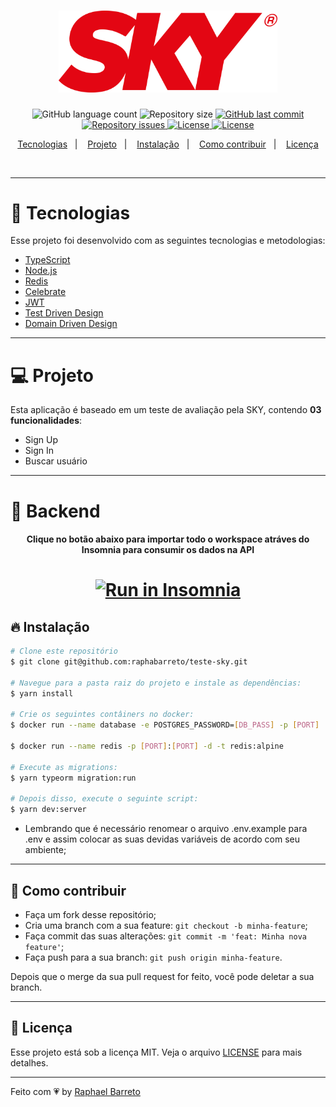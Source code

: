 <h1 align="center">
  <img alt="Sky Logo" title="#delicinha" src=".github/sky-logo.png" width="350px" />
  <br/>
</h1>

<p align="center">
  <img alt="GitHub language count" src="https://img.shields.io/github/languages/count/raphabarreto/teste-sky">

  <img alt="Repository size" src="https://img.shields.io/github/repo-size/raphabarreto/teste-sky">

  <a href="https://github.com/raphabarreto/teste-sky/commits/master">
    <img alt="GitHub last commit" src="https://img.shields.io/github/last-commit/raphabarreto/teste-sky">
  </a>

  <a href="https://github.com/raphabarreto/teste-sky/issues">
    <img alt="Repository issues" src="https://img.shields.io/github/issues/raphabarreto/teste-sky">
  </a>

  <a href="https://github.com/raphabarreto/teste-sky/blob/master/LICENSE.md">
    <img alt="License" src="https://img.shields.io/badge/license-MIT-brightgreen">
  <a>

  <a href="https://app.netlify.com/sites/teste-sky-raphaelbarreto/deploys">
    <img alt="License" src="https://api.netlify.com/api/v1/badges/4d73975b-ef60-4539-88dc-8924d6161bb5/deploy-status">
  <a>
</p>


<p align="center">
  <a href="#-tecnologias">Tecnologias</a>&nbsp;&nbsp;&nbsp;|&nbsp;&nbsp;&nbsp;
  <a href="#-projeto">Projeto</a>&nbsp;&nbsp;&nbsp;|&nbsp;&nbsp;&nbsp;
  <a href="#-instalação">Instalação</a>&nbsp;&nbsp;&nbsp;|&nbsp;&nbsp;&nbsp;
  <a href="#-como">Como contribuir</a>&nbsp;&nbsp;&nbsp;|&nbsp;&nbsp;&nbsp;
  <a href="#-licença">Licença</a>
</p>

<br>


---

# 🚀 Tecnologias

Esse projeto foi desenvolvido com as seguintes tecnologias e metodologias:

- [TypeScript](https://www.typescriptlang.org/)
- [Node.js](https://nodejs.org/en/)
- [Redis](https://redis.io/)
- [Celebrate](https://github.com/arb/celebrate)
- [JWT](https://jwt.io/introduction/)
- [Test Driven Design](https://en.wikipedia.org/wiki/Test-driven_development)
- [Domain Driven Design](https://en.wikipedia.org/wiki/Domain-driven_design)

---
# 💻 Projeto
Esta aplicação é baseado em um teste de avaliação pela SKY, contendo **03 funcionalidades**:

- Sign Up
- Sign In
- Buscar usuário
---

# 🔨 Backend
<h4 align="center"> Clique no botão abaixo para importar todo o workspace atráves do Insomnia para consumir os dados na API</h4>
<h1 align="center">
<a href="https://insomnia.rest/run/?label=Sky-API&uri=https%3A%2F%2Fraw.githubusercontent.com%2Fraphabarreto%2Fteste-sky%2Fmain%2FSKY-Insomnia.json" target="_blank"><img src="https://insomnia.rest/images/run.svg" alt="Run in Insomnia"></a>
</h1>

## 🔥 Instalação

```bash
# Clone este repositório
$ git clone git@github.com:raphabarreto/teste-sky.git

# Navegue para a pasta raiz do projeto e instale as dependências:
$ yarn install

# Crie os seguintes contâiners no docker:
$ docker run --name database -e POSTGRES_PASSWORD=[DB_PASS] -p [PORT]

$ docker run --name redis -p [PORT]:[PORT] -d -t redis:alpine

# Execute as migrations:
$ yarn typeorm migration:run

# Depois disso, execute o seguinte script:
$ yarn dev:server
```

- Lembrando que é necessário renomear o arquivo .env.example para .env e assim colocar as suas devidas variáveis de acordo com seu ambiente;
---
## 🤔 Como contribuir

- Faça um fork desse repositório;
- Cria uma branch com a sua feature: `git checkout -b minha-feature`;
- Faça commit das suas alterações: `git commit -m 'feat: Minha nova feature'`;
- Faça push para a sua branch: `git push origin minha-feature`.

Depois que o merge da sua pull request for feito, você pode deletar a sua branch.

---


## 🧾 Licença

Esse projeto está sob a licença MIT. Veja o arquivo [LICENSE](LICENSE.md) para mais detalhes.

---

Feito com 💗 by [Raphael Barreto](https://bit.ly/contato-linkedin)
